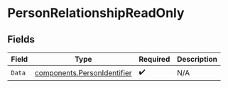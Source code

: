 # PersonRelationshipReadOnly


## Fields

| Field                                                                      | Type                                                                       | Required                                                                   | Description                                                                |
| -------------------------------------------------------------------------- | -------------------------------------------------------------------------- | -------------------------------------------------------------------------- | -------------------------------------------------------------------------- |
| `Data`                                                                     | [components.PersonIdentifier](../../models/components/personidentifier.md) | :heavy_check_mark:                                                         | N/A                                                                        |